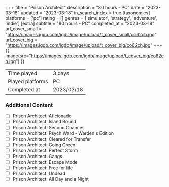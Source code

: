 +++
title = "Prison Architect"
description = "80 hours - PC"
date = "2023-03-18"
updated = "2023-03-18"
in_search_index = true
[taxonomies]
platforms = ['pc']
rating = []
genres = ['simulator', 'strategy', 'adventure', 'indie']
[extra]
subtitle = "80 hours - PC"
completed_at = "2023-03-18"
url_cover_small = "https://images.igdb.com/igdb/image/upload/t_cover_small/co62ch.jpg"
url_cover_big = "https://images.igdb.com/igdb/image/upload/t_cover_big/co62ch.jpg"
+++
{{ image(src="https://images.igdb.com/igdb/image/upload/t_cover_big/co62ch.jpg") }}

|              |            |
| ------------ | ---------- |
| Time played  | 3 days |
| Played platforms    | PC |
| Completed at | 2023/03/18 |


### Additional Content


- [ ] Prison Architect: Aficionado
- [ ] Prison Architect: Island Bound
- [ ] Prison Architect: Second Chances
- [ ] Prison Architect: Psych Ward - Warden's Edition
- [ ] Prison Architect: Cleared for Transfer
- [ ] Prison Architect: Going Green
- [ ] Prison Architect: Perfect Storm
- [ ] Prison Architect: Gangs
- [ ] Prison Architect: Escape Mode
- [ ] Prison Architect: Free for life
- [ ] Prison Architect: Undead
- [ ] Prison Architect: All Day and a Night